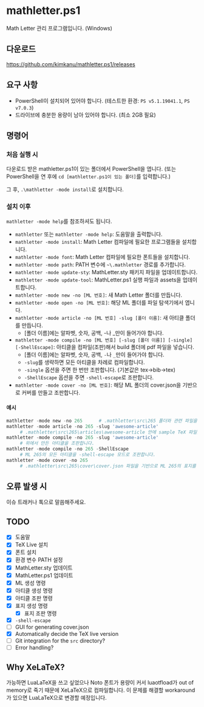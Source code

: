 # mathletter.ps1

Math Letter 관리 프로그램입니다. (Windows)

## 다운로드

https://github.com/kimkanu/mathletter.ps1/releases

## 요구 사항

* PowerShell이 설치되어 있어야 합니다. (테스트한 환경: `PS v5.1.19041.1`, `PS v7.0.3`)
* 드라이브에 충분한 용량이 남아 있어야 합니다. (최소 2GB 필요)

## 명령어

### 처음 실행 시

다운로드 받은 mathletter.ps1이 있는 폴더에서 PowerShell을 엽니다. (또는 PowerShell을 연 후에 `cd [mathletter.ps1이 있는 폴더]`를 입력합니다.)

그 후, `.\mathletter -mode install`로 설치합니다.

### 설치 이후

`mathletter -mode help`를 참조하셔도 됩니다.

* `mathletter` 또는 `mathletter -mode help`: 도움말을 출력합니다.
* `mathletter -mode install`: Math Letter 컴파일에 필요한 프로그램들을 설치합니다.
* `mathletter -mode font`: Math Letter 컴파일에 필요한 폰트들을 설치합니다.
* `mathletter -mode path`: PATH 변수에 `~\.mathletter` 경로를 추가합니다.
* `mathletter -mode update-sty`: MathLetter.sty 패키지 파일을 업데이트합니다.
* `mathletter -mode update-tool`: MathLetter.ps1 실행 파일과 assets을 업데이트합니다.
* `mathletter -mode new -no [ML 번호]`: 새 Math Letter 폴더를 만듭니다.
* `mathletter -mode open -no [ML 번호]`: 해당 ML 폴더를 파일 탐색기에서 엽니다.
* `mathletter -mode article -no [ML 번호] -slug [폴더 이름]`: 새 아티클 폴더를 만듭니다.
  + [폴더 이름]에는 알파벳, 숫자, 공백, -나 _만이 들어가야 합니다.
* `mathletter -mode compile -no [ML 번호] [-slug [폴더 이름]] [-single] [-ShellEscape]`: 아티클을 컴파일(조판)해서 build 폴더에 pdf 파일을 넣습니다.
  + [폴더 이름]에는 알파벳, 숫자, 공백, `-`나 `_`만이 들어가야 합니다. 
  + `-slug`를 생략하면 모든 아티클을 차례로 컴파일합니다.
  + `-single` 옵션을 주면 한 번만 조판합니다. (기본값은 tex->bib->tex)
  + `-ShellEscape` 옵션을 주면 `-shell-escape`로 조판합니다.
* `mathletter -mode cover -no [ML 번호]`: 해당 ML 폴더의 cover.json을 기반으로 커버를 만들고 조판합니다.

#### 예시

```powershell
mathletter -mode new -no 265      # .mathletter\src\265 폴더와 관련 파일을 만듭니다.
mathletter -mode article -no 265 -slug 'awesome-article'
     # .mathletter\src\265\articles\awesome-article 안에 sample TeX 파일을 만듭니다.
mathletter -mode compile -no 265 -slug 'awesome-article'
     # 위에서 만든 아티클을 조판합니다.
mathletter -mode compile -no 265 -ShellEscape
     # ML 265의 모든 아티클을 -shell-escape 모드로 조판합니다.
mathletter -mode cover -no 265
     # .mathletter\src\265\cover\cover.json 파일을 기반으로 ML 265의 표지를 만듭니다.
```

## 오류 발생 시

이슈 트래커나 톡으로 말씀해주세요.

## TODO

* [x] 도움말
* [x] TeX Live 설치
* [x] 폰트 설치
* [x] 환경 변수 PATH 설정
* [x] MathLetter.sty 업데이트
* [x] MathLetter.ps1 업데이트
* [x] ML 생성 명령
* [x] 아티클 생성 명령
* [x] 아티클 조판 명령
* [x] 표지 생성 명령
  - [x] 표지 조판 명령
* [x] `-shell-escape`
* [ ] GUI for generating cover.json
* [x] Automatically decide the TeX live version
* [ ] Git integration for the `src` directory?
* [ ] Error handling?

## Why XeLaTeX?

가능하면 LuaLaTeX을 쓰고 싶었으나 Noto 폰트가 용량이 커서 luaotfload가 out of memory로 죽기 때문에 XeLaTeX으로 컴파일합니다. 이 문제를 해결할 workaround가 있으면 LuaLaTeX으로 변경할 예정입니다.

